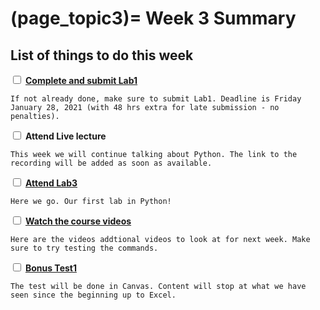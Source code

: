 (page_topic3)=
Week 3 Summary
=======================
## List of things to do this week

<label><input type="checkbox" id="week04_task1" class="box"> [**Complete and submit Lab1**](../week02/lab1.md) </input></label>

```{tip}
If not already done, make sure to submit Lab1. Deadline is Friday January 28, 2021 (with 48 hrs extra for late submission - no penalties).
```

<label><input type="checkbox" id="week04_task2" class="box"> **Attend Live lecture** </input></label>

```{tip}
This week we will continue talking about Python. The link to the recording will be added as soon as available.
```

<label><input type="checkbox" id="week04_task3" class="box"> [**Attend Lab3**](./lab.md) </input></label>

```{tip}
Here we go. Our first lab in Python! 
```

<label><input type="checkbox" id="week04_task4" class="box"> [**Watch the course videos**](./videos.md) </input></label>

```{tip}
Here are the videos addtional videos to look at for next week. Make sure to try testing the commands.
```

<label><input type="checkbox" id="week02_task5" class="box"> [**Bonus Test1**](https://canvas.ubc.ca/courses/64282/quizzes/316644)</input></label>

```{tip}
The test will be done in Canvas. Content will stop at what we have seen since the beginning up to Excel. 
```
